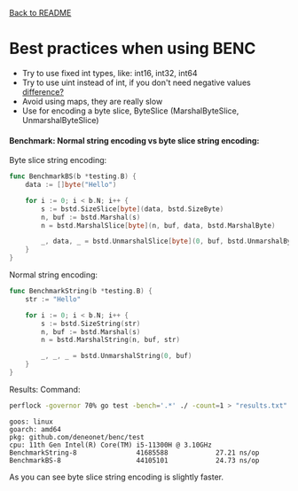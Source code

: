 [Back to README](README.md)

# Best practices when using BENC
- Try to use fixed int types, like: int16, int32, int64
- Try to use uint instead of int, if you don't need negative values [difference?](https://www.quora.com/Whats-the-difference-between-uint-and-int-in-golang)
- Avoid using maps, they are really slow
- Use for encoding a byte slice, ByteSlice (MarshalByteSlice, UnmarshalByteSlice)

#### Benchmark: Normal string encoding vs byte slice string encoding:
Byte slice string encoding:
```go
func BenchmarkBS(b *testing.B) {
	data := []byte("Hello")

	for i := 0; i < b.N; i++ {
		s := bstd.SizeSlice[byte](data, bstd.SizeByte)
		n, buf := bstd.Marshal(s)
		n = bstd.MarshalSlice[byte](n, buf, data, bstd.MarshalByte)

		_, data, _ = bstd.UnmarshalSlice[byte](0, buf, bstd.UnmarshalByte)
	}
}
```
Normal string encoding:
```go
func BenchmarkString(b *testing.B) {
	str := "Hello"

	for i := 0; i < b.N; i++ {
		s := bstd.SizeString(str)
		n, buf := bstd.Marshal(s)
		n = bstd.MarshalString(n, buf, str)

		_, _, _ = bstd.UnmarshalString(0, buf)
	}
}
```
Results:
Command:
```bash
perflock -governor 70% go test -bench='.*' ./ -count=1 > "results.txt"
```
```
goos: linux
goarch: amd64
pkg: github.com/deneonet/benc/test
cpu: 11th Gen Intel(R) Core(TM) i5-11300H @ 3.10GHz
BenchmarkString-8            	41685588	        27.21 ns/op
BenchmarkBS-8   	            44105101	        24.73 ns/op
```
As you can see byte slice string encoding is slightly faster.


